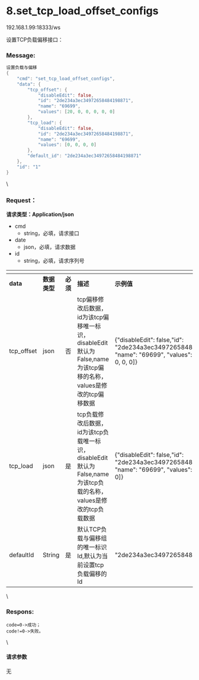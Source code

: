 # 8.set\_tcp\_load\_offset\_configs

192.168.1.99:18333/ws

设置TCP负载偏移接口：

### Message: <a href="#message" id="message"></a>

```actionscript
设置负载与偏移
{
    "cmd": "set_tcp_load_offset_configs",
    "data": {
        "tcp_offset": {
            "disableEdit": false, 
            "id": "2de234a3ec34972658484198871", 
            "name": "69699", 
            "values": [20, 0, 0, 0, 0, 0]
        },
        "tcp_load": {
            "disableEdit": false, 
            "id": "2de234a3ec34972658484198871", 
            "name": "69699", 
            "values": [0, 0, 0, 0]
        },
        "default_id": "2de234a3ec34972658484198871"
    },
    "id": "1"
}
```

\


### Request： <a href="#request" id="request"></a>

**请求类型：Application/json**

* cmd
  * string，必填，请求接口
* date
  * json，必填，请求数据
* id
  * string，必填，请求序列号

<table data-header-hidden><thead><tr><th width="123"></th><th width="99"></th><th width="67"></th><th></th><th></th></tr></thead><tbody><tr><td><strong>data</strong></td><td><strong>数据类型</strong></td><td><strong>必须</strong></td><td><strong>描述</strong></td><td><strong>示例值</strong></td></tr><tr><td>tcp_offset</td><td>json</td><td>否</td><td>tcp偏移修改后数据，id为该tcp偏移唯一标识，disableEdit默认为False,name为该tcp偏移的名称，values是修改的tcp偏移数据</td><td>{"disableEdit": false,"id": "2de234a3ec34972658484198871", "name": "69699", "values": [20, 0, 0, 0, 0, 0]}</td></tr><tr><td>tcp_load</td><td>json</td><td>是</td><td>tcp负载修改后数据，id为该tcp负载唯一标识，disableEdit默认为False,name为该tcp负载的名称，values是修改的tcp负载数据</td><td>{"disableEdit": false,"id": "2de234a3ec34972658484198871", "name": "69699", "values": [0, 0, 0, 0]}</td></tr><tr><td>defaultId</td><td>String</td><td>是</td><td>默认TCP负载与偏移组的唯一标识Id,默认为当前设置tcp负载偏移的Id</td><td>"2de234a3ec34972658484198871"</td></tr></tbody></table>

\


### Respons: <a href="#respons" id="respons"></a>

```
code=0->成功；
code!=0->失败。
```

\


#### 请求参数

无
